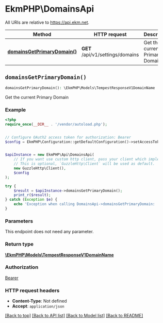 # EkmPHP\DomainsApi

All URIs are relative to https://api.ekm.net.

Method | HTTP request | Description
------------- | ------------- | -------------
[**domainsGetPrimaryDomain()**](DomainsApi.md#domainsGetPrimaryDomain) | **GET** /api/v1/settings/domains | Get the current Primary Domain


## `domainsGetPrimaryDomain()`

```php
domainsGetPrimaryDomain(): \EkmPHP\Models\TempestResponseV1DomainName
```

Get the current Primary Domain

### Example

```php
<?php
require_once(__DIR__ . '/vendor/autoload.php');


// Configure OAuth2 access token for authorization: Bearer
$config = EkmPHP\Configuration::getDefaultConfiguration()->setAccessToken('YOUR_ACCESS_TOKEN');


$apiInstance = new EkmPHP\Api\DomainsApi(
    // If you want use custom http client, pass your client which implements `GuzzleHttp\ClientInterface`.
    // This is optional, `GuzzleHttp\Client` will be used as default.
    new GuzzleHttp\Client(),
    $config
);

try {
    $result = $apiInstance->domainsGetPrimaryDomain();
    print_r($result);
} catch (Exception $e) {
    echo 'Exception when calling DomainsApi->domainsGetPrimaryDomain: ', $e->getMessage(), PHP_EOL;
}
```

### Parameters

This endpoint does not need any parameter.

### Return type

[**\EkmPHP\Models\TempestResponseV1DomainName**](../Model/TempestResponseV1DomainName.md)

### Authorization

[Bearer](../../README.md#Bearer)

### HTTP request headers

- **Content-Type**: Not defined
- **Accept**: `application/json`

[[Back to top]](#) [[Back to API list]](../../README.md#endpoints)
[[Back to Model list]](../../README.md#models)
[[Back to README]](../../README.md)
